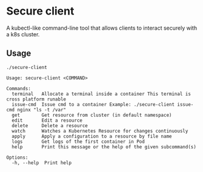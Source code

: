 # Secure client

A kubectl-like command-line tool that allows clients to interact securely with a k8s cluster.

## Usage
```
./secure-client

Usage: secure-client <COMMAND>

Commands:
  terminal   Allocate a terminal inside a container This terminal is cross platform runable
  issue-cmd  Issue cmd to a container Example: ./secure-client issue-cmd nginx "ls -t /var"
  get        Get resource from cluster (in default namespace)
  edit       Edit a resource
  delete     Delete a resource
  watch      Watches a Kubernetes Resource for changes continuously
  apply      Apply a configuration to a resource by file name
  logs       Get logs of the first container in Pod
  help       Print this message or the help of the given subcommand(s)

Options:
  -h, --help  Print help
```
